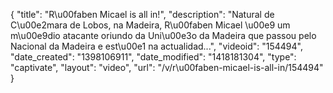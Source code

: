 {
    "title": "R\u00faben Micael is all in!",
    "description": "Natural de C\u00e2mara de Lobos, na Madeira, R\u00faben Micael \u00e9 um m\u00e9dio atacante oriundo da Uni\u00e3o da Madeira que passou pelo Nacional da Madeira e est\u00e1 na actualidad...",
    "videoid": "154494",
    "date_created": "1398106911",
    "date_modified": "1418181304",
    "type": "captivate",
    "layout": "video",
    "url": "\/v\/r\u00faben-micael-is-all-in\/154494"
}